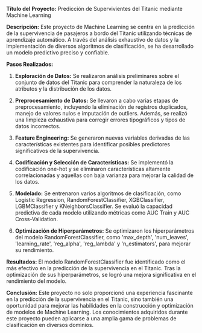 **Título del Proyecto:**
Predicción de Supervivientes del Titanic mediante Machine Learning

**Descripción:**
Este proyecto de Machine Learning se centra en la predicción de la supervivencia de pasajeros a bordo del Titanic utilizando técnicas de aprendizaje automático. A través del análisis exhaustivo de datos y la implementación de diversos algoritmos de clasificación, se ha desarrollado un modelo predictivo preciso y confiable.

**Pasos Realizados:**
1. **Exploración de Datos:** Se realizaron análisis preliminares sobre el conjunto de datos del Titanic para comprender la naturaleza de los atributos y la distribución de los datos.
  
2. **Preprocesamiento de Datos:** Se llevaron a cabo varias etapas de preprocesamiento, incluyendo la eliminación de registros duplicados, manejo de valores nulos e imputación de outliers. Además, se realizó una limpieza exhaustiva para corregir errores tipográficos y tipos de datos incorrectos.
  
3. **Feature Engineering:** Se generaron nuevas variables derivadas de las características existentes para identificar posibles predictores significativos de la supervivencia.
  
4. **Codificación y Selección de Características:** Se implementó la codificación one-hot y se eliminaron características altamente correlacionadas y aquellas con baja varianza para mejorar la calidad de los datos.
  
5. **Modelado:** Se entrenaron varios algoritmos de clasificación, como Logistic Regression, RandomForestClassifier, XGBClassifier, LGBMClassifier y KNeighborsClassifier. Se evaluó la capacidad predictiva de cada modelo utilizando métricas como AUC Train y AUC Cross-Validation.
  
6. **Optimización de Hiperparámetros:** Se optimizaron los hiperparámetros del modelo RandomForestClassifier, como 'max_depth', 'num_leaves', 'learning_rate', 'reg_alpha', 'reg_lambda' y 'n_estimators', para mejorar su rendimiento.

**Resultados:**
El modelo RandomForestClassifier fue identificado como el más efectivo en la predicción de la supervivencia en el Titanic. Tras la optimización de sus hiperparámetros, se logró una mejora significativa en el rendimiento del modelo.

**Conclusión:**
Este proyecto no solo proporcionó una experiencia fascinante en la predicción de la supervivencia en el Titanic, sino también una oportunidad para mejorar las habilidades en la construcción y optimización de modelos de Machine Learning. Los conocimientos adquiridos durante este proyecto pueden aplicarse a una amplia gama de problemas de clasificación en diversos dominios.
